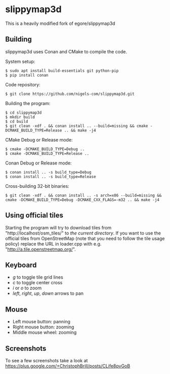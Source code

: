 slippymap3d
===========

This is a heavily modified fork of egore/slippymap3d

Building
--------

slippymap3d uses Conan and CMake to compile the code.

System setup:

    $ sudo apt install build-essentials git python-pip
    $ pip install conan

Code repository:

    $ git clone https://github.com/nigels-com/slippymap3d.git

Building the program:

    $ cd slippymap3d
    $ mkdir build
    $ cd build
    $ git clean -xdf . && conan install .. --build=missing && cmake -DCMAKE_BUILD_TYPE=Release .. && make -j4

CMake Debug or Release mode:

	$ cmake -DCMAKE_BUILD_TYPE=Debug ..
	$ cmake -DCMAKE_BUILD_TYPE=Release ..

Conan Debug or Release mode:

    $ conan install .. -s build_type=Debug
    $ conan install .. -s build_type=Release

Cross-building 32-bit binaries:

    $ git clean -xdf . && conan install .. -s arch=x86 --build=missing && cmake -DCMAKE_BUILD_TYPE=Debug -DCMAKE_CXX_FLAGS=-m32 .. && make -j4

Using official tiles
--------------------

Starting the program will try to download tiles from "http://localhost/osm_tiles/" to
*the current directory*. If you want to use the official tiles from OpenStreetMap (note
that you need to follow the tile usage policy) replace the URL in loader.cpp with e.g.
"http://a.tile.openstreetmap.org/".

Keyboard
--------

* *g* to toggle tile grid lines
* *c* to toggle center cross
* *i* or *o* to zoom
* *left*, *right*, *up*, *down* arrows to pan

Mouse
-----

* Left mouse button: panning
* Right mouse button: zooming
* Middle mouse wheel: zooming

Screenshots
-----------

To see a few screenshots take a look at https://plus.google.com/+ChristophBrill/posts/CLife8pvGoB
